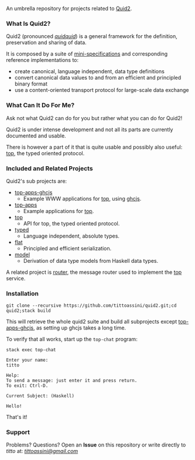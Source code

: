 An umbrella repository for projects related to [Quid2](http://quid2.org/).

### What Is Quid2? 

Quid2 (pronounced *[quidquid](https://en.wiktionary.org/wiki/quidquid)*) is a general framework for the definition, preservation and sharing of data.

It is composed by a suite of [mini-specifications](http://quid2.org/) and corresponding reference implementations to:
* create canonical, language independent, data type definitions
* convert canonical data values to and from an efficient and principled binary format
* use a content-oriented transport protocol for large-scale data exchange

### What Can It Do For Me?

Ask not what Quid2 can do for you but rather what you can do for Quid2!

Quid2 is under intense development and not all its parts are currently documented and usable.

There is however a part of it that is quite usable and possibly also useful: [top](https://github.com/tittoassini/top), the typed oriented protocol.

### Included and Related Projects

Quid2's sub projects are:
* [top-apps-ghcjs](https://github.com/tittoassini/top-apps-ghcjs)
  * Example WWW applications for [top](https://github.com/tittoassini/top), using [ghcjs](https://github.com/ghcjs/ghcjs).
* [top-apps](https://github.com/tittoassini/top-apps)
  * Example applications for [top](https://github.com/tittoassini/top).
* [top](https://github.com/tittoassini/top)
  * API for top, the typed oriented protocol.
* [typed](https://github.com/tittoassini/typed)
  * Language independent, absolute types.
* [flat](https://github.com/tittoassini/flat)
  * Principled and efficient serialization.
* [model](https://github.com/tittoassini/model)
  * Derivation of data type models from Haskell data types.

A related project is [router](https://github.com/tittoassini/router), the message router used to implement the [top](https://github.com/tittoassini/top) service.

### Installation

`git clone --recursive https://github.com/tittoassini/quid2.git;cd quid2;stack build`

This will retrieve the whole quid2 suite and build all subprojects except [top-apps-ghcjs](https://github.com/tittoassini/top-apps-ghcjs), as setting up ghcjs takes a long time.

To verify that all works, start up the `top-chat` program:

```
stack exec top-chat

Enter your name:
titto

Help:
To send a message: just enter it and press return.
To exit: Ctrl-D.

Current Subject: (Haskell)

Hello!
```

That's it!

### Support
Problems? Questions? Open an **Issue** on this repository or write directly to *titto* at: *tittoassini@gmail.com*
